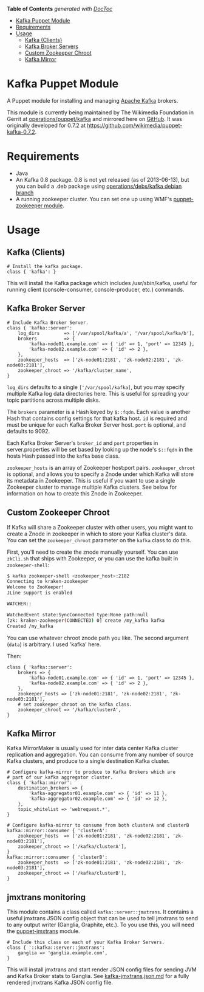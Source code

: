 **Table of Contents**  *generated with [DocToc](http://doctoc.herokuapp.com/)*

- [Kafka Puppet Module](#kafka-puppet-module)
- [Requirements](#requirements)
- [Usage](#usage)
    - [Kafka (Clients)](#kafka)
    - [Kafka Broker Servers](#kafka-broker-server)
    - [Custom Zookeeper Chroot](#custom-zookeeper-chroot)
    - [Kafka Mirror](#kafka-mirror)

# Kafka Puppet Module

A Puppet module for installing and managing [Apache Kafka](http://kafka.apache.org/) brokers.

This module is currently being maintained by The Wikimedia Foundation in Gerrit at
[operations/puppet/kafka](https://gerrit.wikimedia.org/r/#/admin/projects/operations/puppet/kafka)
and mirrored here on [GitHub](https://github.com/wikimedia/puppet-kafka).
It was originally developed for 0.7.2 at https://github.com/wikimedia/puppet-kafka-0.7.2.


# Requirements
- Java
- An Kafka 0.8 package.
  0.8 is not yet released (as of 2013-06-13), but you can build a .deb package using
  [operations/debs/kafka debian branch](https://github.com/wikimedia/operations-debs-kafka/tree/debian)
- A running zookeeper cluster.  You can set one up using WMF's
  [puppet-zookeeper module](https://github.com/wikimedia/puppet-zookeeper).

# Usage

## Kafka (Clients)

```puppet
# Install the kafka package.
class { 'kafka': }
```

This will install the Kafka package which includes /usr/sbin/kafka, useful for
running client (console-consumer, console-producer, etc.) commands.

## Kafka Broker Server

```puppet
# Include Kafka Broker Server.
class { 'kafka::server':
    log_dirs         => ['/var/spool/kafka/a', '/var/spool/kafka/b'],
    brokers          => {
        'kafka-node01.example.com' => { 'id' => 1, 'port' => 12345 },
        'kafka-node02.example.com' => { 'id' => 2 },
    },
    zookeeper_hosts  => ['zk-node01:2181', 'zk-node02:2181', 'zk-node03:2181'],
    zookeeper_chroot => '/kafka/cluster_name',
}
```

```log_dirs``` defaults to a single ```['/var/spool/kafka]```, but you may
specify multiple Kafka log data directories here.  This is useful for spreading
your topic partitions across multiple disks.

The ```brokers``` parameter is a Hash keyed by ```$::fqdn```.  Each value is another Hash
that contains config settings for that kafka host.  ```id``` is required and must
be unique for each Kafka Broker Server host.  ```port``` is optional, and defaults
to 9092.

Each Kafka Broker Server's ```broker_id``` and ```port``` properties in server.properties
will be set based by looking up the node's ```$::fqdn``` in the hosts 
Hash passed into the ```kafka``` base class.

```zookeeper_hosts``` is an array of Zookeeper host:port pairs.
```zookeeper_chroot``` is optional, and allows you to specify a Znode under
which Kafka will store its metadata in Zookeeper.  This is useful if you
want to use a single Zookeeper cluster to manage multiple Kafka clusters.
See below for information on how to create this Znode in Zookeeper.



## Custom Zookeeper Chroot

If Kafka will share a Zookeeper cluster with other users, you might want to
create a Znode in zookeeper in which to store your Kafka cluster's data.
You can set the ```zookeeper_chroot``` parameter on the ```kafka``` class to do this.

First, you'll need to create the znode manually yourself.  You can use
```zkCli.sh``` that ships with Zookeeper, or you can use the kafka built in
```zookeeper-shell```:

```bash
$ kafka zookeeper-shell <zookeeper_host>:2182
Connecting to kraken-zookeeper
Welcome to ZooKeeper!
JLine support is enabled

WATCHER::

WatchedEvent state:SyncConnected type:None path:null
[zk: kraken-zookeeper(CONNECTED) 0] create /my_kafka kafka
Created /my_kafka
```

You can use whatever chroot znode path you like.  The second argument
(```data```) is arbitrary.  I used 'kafka' here.

Then:
```puppet
class { 'kafka::server':
    brokers => {
        'kafka-node01.example.com' => { 'id' => 1, 'port' => 12345 },
        'kafka-node02.example.com' => { 'id' => 2 },
    },
    zookeeper_hosts => ['zk-node01:2181', 'zk-node02:2181', 'zk-node03:2181'],
    # set zookeeper_chroot on the kafka class.
    zookeeper_chroot => '/kafka/clusterA',
}
```

## Kafka Mirror

Kafka MirrorMaker is usually used for inter data center Kafka cluster replication
and aggregation.  You can consume from any number of source Kafka clusters, and
produce to a single destination Kafka cluster.

```puppet
# Configure kafka-mirror to produce to Kafka Brokers which are
# part of our kafka aggregator cluster.
class { 'kafka::mirror':
    destination_brokers => {
        'kafka-aggregator01.example.com' => { 'id' => 11 },
        'kafka-aggregator02.example.com' => { 'id' => 12 },
    },
    topic_whitelist => 'webrequest.*',
}

# Configure kafka-mirror to consume from both clusterA and clusterB
kafka::mirror::consumer { 'clusterA':
    zookeeper_hosts  => ['zk-node01:2181', 'zk-node02:2181', 'zk-node03:2181'],
    zookeeper_chroot => ['/kafka/clusterA'],
}
kafka::mirror::consumer { 'clusterB':
    zookeeper_hosts  => ['zk-node01:2181', 'zk-node02:2181', 'zk-node03:2181'],
    zookeeper_chroot => ['/kafka/clusterB'],
}
```

## jmxtrans monitoring

This module contains a class called ```kafka::server::jmxtrans```.  It contains
a useful jmxtrans JSON config object that can be used to tell jmxtrans to send
to any output writer (Ganglia, Graphite, etc.).  To you use this, you will need
the [puppet-jmxtrans](https://github.com/wikimedia/puppet-jmxtrans) module.

```puppet
# Include this class on each of your Kafka Broker Servers.
class { '::kafka::server::jmxtrans':
    ganglia => 'ganglia.example.com',
}
```

This will install jmxtrans and start render JSON config files for sending
JVM and Kafka Broker stats to Ganglia.
See [kafka-jmxtrans.json.md](blob/master/kafka-jmxtrans.json.md) for a fully
rendered jmxtrans Kafka JSON config file.
